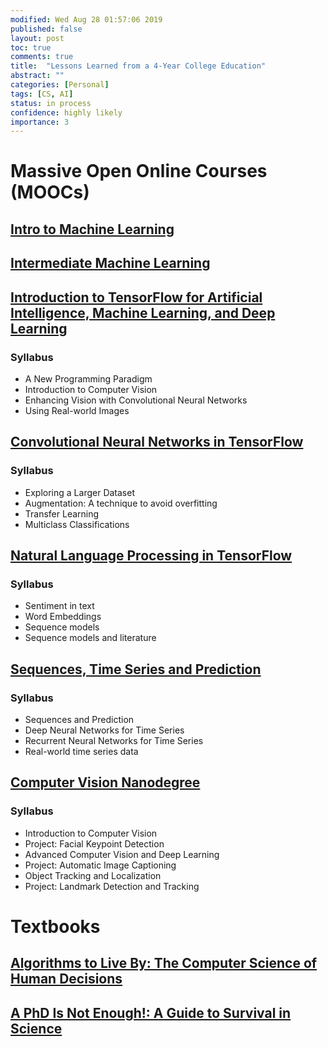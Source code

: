 ```yaml
---
modified: Wed Aug 28 01:57:06 2019
published: false
layout: post
toc: true
comments: true
title:  "Lessons Learned from a 4-Year College Education"
abstract: ""
categories: [Personal]
tags: [CS, AI]
status: in process
confidence: highly likely
importance: 3
---
```

# Massive Open Online Courses (MOOCs)
## [Intro to Machine Learning](https://www.kaggle.com/learn/intro-to-machine-learning?utm_medium=email&utm_source=intercom&utm_campaign=beginner-friendly-competition-follow-up)

## [Intermediate Machine Learning](https://www.kaggle.com/learn/intermediate-machine-learning?utm_medium=email&utm_source=intercom&utm_campaign=beginner-friendly-competition-follow-up)

## [Introduction to TensorFlow for Artificial Intelligence, Machine Learning, and Deep Learning](https://www.coursera.org/learn/introduction-tensorflow)
### Syllabus
* A New Programming Paradigm
* Introduction to Computer Vision
* Enhancing Vision with Convolutional Neural Networks
* Using Real-world Images

## [Convolutional Neural Networks in TensorFlow](https://www.coursera.org/learn/convolutional-neural-networks-tensorflow)
### Syllabus
* Exploring a Larger Dataset
* Augmentation: A technique to avoid overfitting
* Transfer Learning
* Multiclass Classifications

## [Natural Language Processing in TensorFlow](https://www.coursera.org/learn/natural-language-processing-tensorflow)
### Syllabus
* Sentiment in text
* Word Embeddings
* Sequence models
* Sequence models and literature


## [Sequences, Time Series and Prediction](https://www.coursera.org/learn/tensorflow-sequences-time-series-and-prediction)
### Syllabus
* Sequences and Prediction
* Deep Neural Networks for Time Series
* Recurrent Neural Networks for Time Series
* Real-world time series data


## [Computer Vision Nanodegree](https://www.udacity.com/course/computer-vision-nanodegree--nd891?utm_source=gsem_brand&utm_medium=ads_r&utm_campaign=2045338233_c&utm_term=71049808023_nam&utm_keyword=udacity%20computer%20vision%20nanodegree_e&gclid=Cj0KCQjwhdTqBRDNARIsABsOl98G8APVsFy-uhZvmyhvAZdKCe4uR1f7xl0znn6X-DGhrkl3YbwF7zMaAlquEALw_wcB)
### Syllabus
* Introduction to Computer Vision
* Project: Facial Keypoint Detection
* Advanced Computer Vision and Deep Learning
* Project: Automatic Image Captioning
* Object Tracking and Localization
* Project: Landmark Detection and Tracking


# Textbooks
## [Algorithms to Live By: The Computer Science of Human Decisions](https://www.amazon.com/Algorithms-Live-Computer-Science-Decisions/dp/1627790365)
## [A PhD Is Not Enough!: A Guide to Survival in Science](https://www.amazon.com/PhD-Not-Enough-Survival-Science/dp/0465022227)